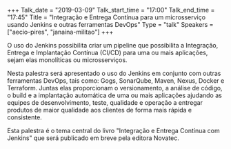 +++
Talk_date = "2019-03-09"
Talk_start_time = "17:00"
Talk_end_time = "17:45"
Title = "Integração e Entrega Contínua para um microsserviço usando Jenkins e outras ferramentas DevOps"
Type = "talk"
Speakers = ["aecio-pires", "janaina-militao"]
+++

O uso do Jenkins possibilita criar um pipeline que possibilita a Integração, Entrega e Implantação Contínua (CI/CD) para uma ou mais aplicações, sejam elas monolíticas ou microsserviços.

Nesta palestra será apresentado o uso do Jenkins em conjunto com outras ferramentas DevOps, tais como: Gogs, SonarQube, Maven, Nexus, Docker e Terraform. Juntas elas proporcionam o versionamento, a análise de código, o build e a implantação automática de uma ou mais aplicações ajudando as equipes de desenvolvimento, teste, qualidade e operação a entregar produtos de maior qualidade aos clientes de forma mais rápida e consistente.

Esta palestra é o tema central do livro "Integração e Entrega Contínua com Jenkins" que será publicado em breve pela editora Novatec.
